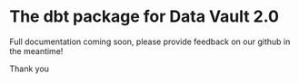 # The dbt package for Data Vault 2.0

Full documentation coming soon, please provide feedback on our github in the meantime!

Thank you